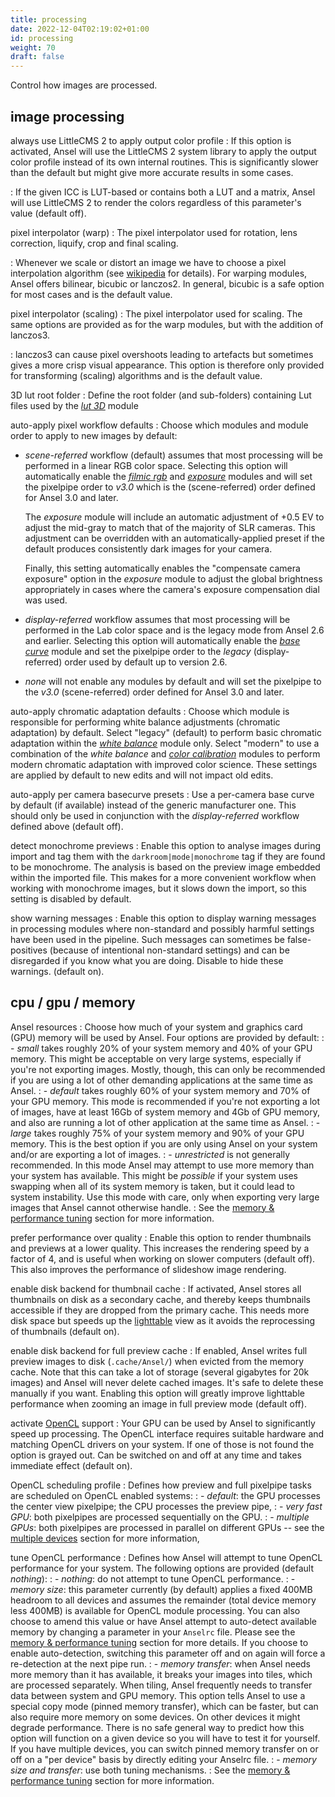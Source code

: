 ```yaml
---
title: processing
date: 2022-12-04T02:19:02+01:00
id: processing
weight: 70
draft: false
---
```


Control how images are processed.

## image processing

always use LittleCMS 2 to apply output color profile
: If this option is activated, Ansel will use the LittleCMS 2 system library to apply the output color profile instead of its own internal routines. This is significantly slower than the default but might give more accurate results in some cases.

: If the given ICC is LUT-based or contains both a LUT and a matrix, Ansel will use LittleCMS 2 to render the colors regardless of this parameter's value (default off).

pixel interpolator (warp)
: The pixel interpolator used for rotation, lens correction, liquify, crop and final scaling.

: Whenever we scale or distort an image we have to choose a pixel interpolation algorithm (see [wikipedia](https://en.wikipedia.org/wiki/Image_scaling) for details). For warping modules, Ansel offers bilinear, bicubic or lanczos2. In general, bicubic is a safe option for most cases and is the default value.

pixel interpolator (scaling)
: The pixel interpolator used for scaling. The same options are provided as for the warp modules, but with the addition of lanczos3.

: lanczos3 can cause pixel overshoots leading to artefacts but sometimes gives a more crisp visual appearance. This option is therefore only provided for transforming (scaling) algorithms and is the default value.

3D lut root folder
: Define the root folder (and sub-folders) containing Lut files used by the [_lut 3D_](../module-reference/processing-modules/lut-3D.md) module

auto-apply pixel workflow defaults
: Choose which modules and module order to apply to new images by default:

- _scene-referred_ workflow (default) assumes that most processing will be performed in a linear RGB color space. Selecting this option will automatically enable the [_filmic rgb_](../module-reference/processing-modules/filmic-rgb.md) and [_exposure_](../module-reference/processing-modules/exposure.md) modules and will set the pixelpipe order to _v3.0_ which is the (scene-referred) order defined for Ansel 3.0 and later.

  The _exposure_ module will include an automatic adjustment of +0.5 EV to adjust the mid-gray to match that of the majority of SLR cameras. This adjustment can be overridden with an automatically-applied preset if the default produces consistently dark images for your camera.

  Finally, this setting automatically enables the "compensate camera exposure" option in the _exposure_ module to adjust the global brightness appropriately in cases where the camera's exposure compensation dial was used.

- _display-referred_ workflow assumes that most processing will be performed in the Lab color space and is the legacy mode from Ansel 2.6 and earlier. Selecting this option will automatically enable the [_base curve_](../module-reference/processing-modules/base-curve.md) module and set the pixelpipe order to the _legacy_ (display-referred) order used by default up to version 2.6.

- _none_ will not enable any modules by default and will set the pixelpipe to the _v3.0_ (scene-referred) order defined for Ansel 3.0 and later.

auto-apply chromatic adaptation defaults
: Choose which module is responsible for performing white balance adjustments (chromatic adaptation) by default. Select "legacy" (default) to perform basic chromatic adaptation within the [_white balance_](../module-reference/processing-modules/white-balance.md) module only. Select "modern" to use a combination of the _white balance_ and [_color calibration_](../module-reference/processing-modules/color-calibration.md) modules to perform modern chromatic adaptation with improved color science. These settings are applied by default to new edits and will not impact old edits.

auto-apply per camera basecurve presets
: Use a per-camera base curve by default (if available) instead of the generic manufacturer one. This should only be used in conjunction with the _display-referred_ workflow defined above (default off).

detect monochrome previews
: Enable this option to analyse images during import and tag them with the `darkroom|mode|monochrome` tag if they are found to be monochrome. The analysis is based on the preview image embedded within the imported file. This makes for a more convenient workflow when working with monochrome images, but it slows down the import, so this setting is disabled by default.

show warning messages
: Enable this option to display warning messages in processing modules where non-standard and possibly harmful settings have been used in the pipeline. Such messages can sometimes be false-positives (because of intentional non-standard settings) and can be disregarded if you know what you are doing. Disable to hide these warnings. (default on).

## cpu / gpu / memory

Ansel resources
: Choose how much of your system and graphics card (GPU) memory will be used by Ansel. Four options are provided by default:
: - _small_ takes roughly 20% of your system memory and 40% of your GPU memory. This might be acceptable on very large systems, especially if you're not exporting images. Mostly, though, this can only be recommended if you are using a lot of other demanding applications at the same time as Ansel.
: - _default_ takes roughly 60% of your system memory and 70% of your GPU memory. This mode is recommended if you're not exporting a lot of images, have at least 16Gb of system memory and 4Gb of GPU memory, and also are running a lot of other application at the same time as Ansel.
: - _large_ takes roughly 75% of your system memory and 90% of your GPU memory. This is the best option if you are only using Ansel on your system and/or are exporting a lot of images.
: - _unrestricted_ is not generally recommended. In this mode Ansel may attempt to use more memory than your system has available. This might be _possible_ if your system uses swapping when all of its system memory is taken, but it could lead to system instability. Use this mode with care, only when exporting very large images that Ansel cannot otherwise handle.
: See the [memory & performance tuning](../special-topics/mem-performance.md#Ansel-resources) section for more information.

prefer performance over quality
: Enable this option to render thumbnails and previews at a lower quality. This increases the rendering speed by a factor of 4, and is useful when working on slower computers (default off). This also improves the performance of slideshow image rendering.

enable disk backend for thumbnail cache
: If activated, Ansel stores all thumbnails on disk as a secondary cache, and thereby keeps thumbnails accessible if they are dropped from the primary cache. This needs more disk space but speeds up the [lighttable](../lighttable/_index.md) view as it avoids the reprocessing of thumbnails (default on).

enable disk backend for full preview cache
: If enabled, Ansel writes full preview images to disk (`.cache/Ansel/`) when evicted from the memory cache. Note that this can take a lot of storage (several gigabytes for 20k images) and Ansel will never delete cached images. It's safe to delete these manually if you want. Enabling this option will greatly improve lighttable performance when zooming an image in full preview mode (default off).

activate [OpenCL](../special-topics/opencl/_index.md) support
: Your GPU can be used by Ansel to significantly speed up processing. The OpenCL interface requires suitable hardware and matching OpenCL drivers on your system. If one of those is not found the option is grayed out. Can be switched on and off at any time and takes immediate effect (default on).

OpenCL scheduling profile
: Defines how preview and full pixelpipe tasks are scheduled on OpenCL enabled systems:
: - _default_: the GPU processes the center view pixelpipe; the CPU processes the preview pipe,
: - _very fast GPU_: both pixelpipes are processed sequentially on the GPU.
: - _multiple GPUs_: both pixelpipes are processed in parallel on different GPUs -- see the [multiple devices](../special-topics/opencl/multiple-devices.md) section for more information,

tune OpenCL performance
: Defines how Ansel will attempt to tune OpenCL performance for your system. The following options are provided (default _nothing_):
: - _nothing_: do not attempt to tune OpenCL performance.
: - _memory size_: this parameter currently (by default) applies a fixed 400MB headroom to all devices and assumes the remainder (total device memory less 400MB) is available for OpenCL module processing. You can also choose to amend this value or have Ansel attempt to auto-detect available memory by changing a parameter in your `Anselrc` file. Please see the [memory & performance tuning](../special-topics/mem-performance.md#id-specific-opencl-configuration) section for more details. If you choose to enable auto-detection, switching this parameter off and on again will force a re-detection at the next pipe run.
: - _memory transfer_: when Ansel needs more memory than it has available, it breaks your images into tiles, which are processed separately. When tiling, Ansel frequently needs to transfer data between system and GPU memory. This option tells Ansel to use a special copy mode (pinned memory transfer), which can be faster, but can also require more memory on some devices. On other devices it might degrade performance. There is no safe general way to predict how this option will function on a given device so you will have to test it for yourself. If you have multiple devices, you can switch pinned memory transfer on or off on a "per device" basis by directly editing your Anselrc file.
: - _memory size and transfer_: use both tuning mechanisms.
: See the [memory & performance tuning](../special-topics/mem-performance.md) section for more information.
